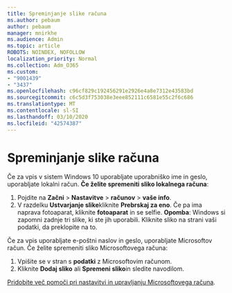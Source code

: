 ```yaml
---
title: Spreminjanje slike računa
ms.author: pebaum
author: pebaum
manager: mnirkhe
ms.audience: Admin
ms.topic: article
ROBOTS: NOINDEX, NOFOLLOW
localization_priority: Normal
ms.collection: Adm_O365
ms.custom:
- "9001439"
- "3437"
ms.openlocfilehash: c96cf829c192456291e2926e4a8e7312e43583bd
ms.sourcegitcommit: c6c5d3f753038e3eee852111c6581e55c2f6c686
ms.translationtype: MT
ms.contentlocale: sl-SI
ms.lasthandoff: 03/10/2020
ms.locfileid: "42574387"
---
```

# <a name="change-account-picture"></a>Spreminjanje slike računa

Če za vpis v sistem Windows 10 uporabljate uporabniško ime in geslo, uporabljate lokalni račun. **Če želite spremeniti sliko lokalnega računa**:

1. Pojdite na **Začni** > **Nastavitve** > **računov** > **vaše info**.
2. V razdelku **Ustvarjanje slike**kliknite **Prebrskaj za eno**. Če pa ima naprava fotoaparat, kliknite **fotoaparat** in se selfie. 
    **Opomba**: Windows si zapomni zadnje tri slike, ki ste jih uporabili. Kliknite sliko na strani vaši podatki, da preklopite na to.

Če za vpis uporabljate e-poštni naslov in geslo, uporabljate Microsoftov račun. Če želite spremeniti sliko Microsoftovega računa:

1. Vpišite se v stran s **podatki** z Microsoftovim računom.
2. Kliknite **Dodaj sliko** ali **Spremeni sliko**in sledite navodilom.

[Pridobite več pomoči pri nastavitvi in upravljanju Microsoftovega računa](https://support.microsoft.com/products/microsoft-account?category=manage-account).
